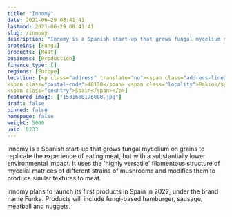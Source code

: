 ```yaml
---
title: "Innomy"
date: 2021-06-29 08:41:41
lastmod: 2021-06-29 08:41:41
slug: /innomy
description: "Innomy is a Spanish start-up that grows fungal mycelium on grains to replicate the experience of eating meat, but with a substantially lower environmental impact. It uses the 'highly versatile' filamentous structure of mycelial matrices of different strains of mushrooms and modifies them to produce similar textures to meat.Innomy plans to launch its first products in Spain in 2022,  under the brand name Funka. Products will include fungi-based hamburger, sausage, meatball and nuggets."
proteins: [Fungi]
products: [Meat]
business: [Production]
finance_type: []
regions: [Europe]
location: [<p class="address" translate="no"><span class="address-line1">Zubiaurrealde Auzoa</span><br>
<span class="postal-code">48130</span> <span class="locality">Bakio</span><br>
<span class="country">Spain</span></p>]
featured_image: ["1531680176088.jpg"]
draft: false
pinned: false
homepage: false
weight: 5000
uuid: 9233
---
```

<p>Innomy is a Spanish start-up that grows fungal mycelium on grains to replicate the experience of eating meat, but with a substantially lower environmental impact. It uses the 'highly versatile' filamentous structure of mycelial matrices of different strains of mushrooms and modifies them to produce similar textures to meat.</p>
<p>Innomy plans to launch its first products in Spain in 2022,  under the brand name Funka. Products will include fungi-based hamburger, sausage, meatball and nuggets.</p>
